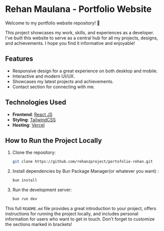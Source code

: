 # Rehan Maulana - Portfolio Website

Welcome to my portfolio website repository! 👋

This project showcases my work, skills, and experiences as a developer. I've built this website to serve as a central hub for all my projects, designs, and achievements. I hope you find it informative and enjoyable!

## Features

- Responsive design for a great experience on both desktop and mobile.
- Interactive and modern UI/UX.
- Showcases my latest projects and achievements.
- Contact section for connecting with me.

## Technologies Used

- **Frontend**: [React JS](https://react.dev/)
- **Styling**: [TailwindCSS](https://tailwindcss.com/)
- **Hosting**: [Vercel](https://vercel.com/)

## How to Run the Project Locally

1. Clone the repository:

   ```bash
   git clone https://github.com/rehanzproject/portofolio-rehan.git

   ```

2. Install dependencies by Bun Package Manager(or whatever you want) :

   ```bash
   bun install

   ```

3. Run the development server:
   ```bash
   bun run dev
   ```

This full `README.md` file provides a great introduction to your project, offers instructions for running the project locally, and includes personal information for users who want to get in touch. Don't forget to customize the sections marked in brackets!
